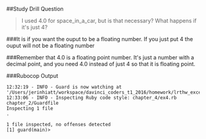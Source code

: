 ##Study Drill Question

>I used 4.0 for space_in_a_car, but is that necessary? What happens if it's just 4?

###It is if you want the ouput to be a floating number. If you just put 4 the ouput will not be a floating number

###Remember that 4.0 is a floating point number. It's just a number with a decimal point, and you need 4.0 instead of just 4 so that it is floating point.


###Rubocop Output

```
12:32:19 - INFO - Guard is now watching at '/Users/jerinhiatt/workspace/davinci_coders_t1_2016/homework/lrthw_excercises'
12:33:06 - INFO - Inspecting Ruby code style: chapter_4/ex4.rb chapter_2/Guardfile
Inspecting 1 file
.

1 file inspected, no offenses detected
[1] guard(main)>
```
